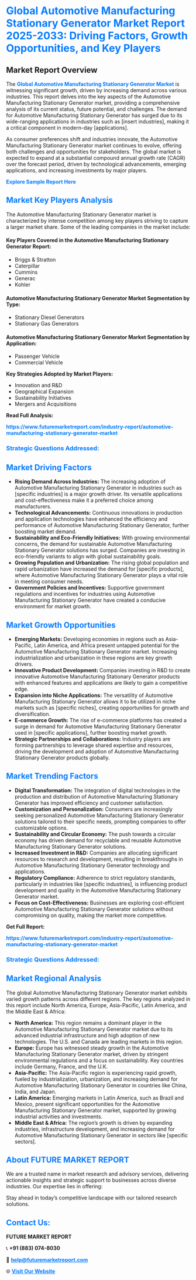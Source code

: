 <h1 style="color: #007BFF;">Global Automotive Manufacturing Stationary Generator Market Report 2025-2033: Driving Factors, Growth Opportunities, and Key Players</h1>

<section id="overview">
<h2>Market Report Overview</h2>
<p>The <a href="https://www.futuremarketreport.com/industry-report/automotive-manufacturing-stationary-generator-market" style="color: #007BFF; text-decoration: none;"><strong>Global Automotive Manufacturing Stationary Generator Market</strong></a> is witnessing significant growth, driven by increasing demand across various industries. This report delves into the key aspects of the Automotive Manufacturing Stationary Generator market, providing a comprehensive analysis of its current status, future potential, and challenges. The demand for Automotive Manufacturing Stationary Generator has surged due to its wide-ranging applications in industries such as [insert industries], making it a critical component in modern-day [applications].</p>
<p>As consumer preferences shift and industries innovate, the Automotive Manufacturing Stationary Generator market continues to evolve, offering both challenges and opportunities for stakeholders. The global market is expected to expand at a substantial compound annual growth rate (CAGR) over the forecast period, driven by technological advancements, emerging applications, and increasing investments by major players.</p>
</section>

<section id="overview">
<p><a href="https://www.futuremarketreport.com/request-sample/reportId=48189" style="color: #007BFF; text-decoration: none;"><strong>Explore Sample Report Here</strong></a></p>
</section>

<section id="key-players">
<h2 style="color: #007BFF;">Market Key Players Analysis</h2>
<p>The Automotive Manufacturing Stationary Generator market is characterized by intense competition among key players striving to capture a larger market share. Some of the leading companies in the market include:</p>
<h4>Key Players Covered in the Automotive Manufacturing Stationary Generator Report:</h4>
<ul><li>Briggs &amp; Stratton</li><li>Caterpillar</li><li>Cummins</li><li>Generac</li><li>Kohler</li></ul>
<h4>Automotive Manufacturing Stationary Generator Market Segmentation by Type:</h4>
<ul><li>Stationary Diesel Generators</li><li>Stationary Gas Generators</li></ul>

<h4>Automotive Manufacturing Stationary Generator Market Segmentation by Application:</h4>
<ul><li>Passenger Vehicle</li><li>Commercial Vehicle</li></ul>
<p><strong>Key Strategies Adopted by Market Players:</strong></p>
<ul>
<li>Innovation and R&D</li>
<li>Geographical Expansion</li>
<li>Sustainability Initiatives</li>
<li>Mergers and Acquisitions</li>
</ul>
</section>

<section>
<p><strong>Read Full Analysis: </strong></p><a href="https://www.futuremarketreport.com/industry-report/automotive-manufacturing-stationary-generator-market" style="color: #007BFF; text-decoration: none;"><strong>https://www.futuremarketreport.com/industry-report/automotive-manufacturing-stationary-generator-market</strong></a>
<h3 style="color: #007BFF;">Strategic Questions Addressed:</h3>
</section>

<section id="driving-factors">
<h2 style="color: #007BFF;">Market Driving Factors</h2>
<ul>
<li><strong>Rising Demand Across Industries:</strong> The increasing adoption of Automotive Manufacturing Stationary Generator in industries such as [specific industries] is a major growth driver. Its versatile applications and cost-effectiveness make it a preferred choice among manufacturers.</li>
<li><strong>Technological Advancements:</strong> Continuous innovations in production and application technologies have enhanced the efficiency and performance of Automotive Manufacturing Stationary Generator, further boosting market demand.</li>
<li><strong>Sustainability and Eco-Friendly Initiatives:</strong> With growing environmental concerns, the demand for sustainable Automotive Manufacturing Stationary Generator solutions has surged. Companies are investing in eco-friendly variants to align with global sustainability goals.</li>
<li><strong>Growing Population and Urbanization:</strong> The rising global population and rapid urbanization have increased the demand for [specific products], where Automotive Manufacturing Stationary Generator plays a vital role in meeting consumer needs.</li>
<li><strong>Government Policies and Incentives:</strong> Supportive government regulations and incentives for industries using Automotive Manufacturing Stationary Generator have created a conducive environment for market growth.</li>
</ul>
</section>

<section id="growth-opportunities">
<h2 style="color: #007BFF;">Market Growth Opportunities</h2>
<ul>
<li><strong>Emerging Markets:</strong> Developing economies in regions such as Asia-Pacific, Latin America, and Africa present untapped potential for the Automotive Manufacturing Stationary Generator market. Increasing industrialization and urbanization in these regions are key growth drivers.</li>
<li><strong>Innovative Product Development:</strong> Companies investing in R&D to create innovative Automotive Manufacturing Stationary Generator products with enhanced features and applications are likely to gain a competitive edge.</li>
<li><strong>Expansion into Niche Applications:</strong> The versatility of Automotive Manufacturing Stationary Generator allows it to be utilized in niche markets such as [specific niches], creating opportunities for growth and diversification.</li>
<li><strong>E-commerce Growth:</strong> The rise of e-commerce platforms has created a surge in demand for Automotive Manufacturing Stationary Generator used in [specific applications], further boosting market growth.</li>
<li><strong>Strategic Partnerships and Collaborations:</strong> Industry players are forming partnerships to leverage shared expertise and resources, driving the development and adoption of Automotive Manufacturing Stationary Generator products globally.</li>
</ul>
</section>

<section id="trending-factors">
<h2 style="color: #007BFF;">Market Trending Factors</h2>
<ul>
<li><strong>Digital Transformation:</strong> The integration of digital technologies in the production and distribution of Automotive Manufacturing Stationary Generator has improved efficiency and customer satisfaction.</li>
<li><strong>Customization and Personalization:</strong> Consumers are increasingly seeking personalized Automotive Manufacturing Stationary Generator solutions tailored to their specific needs, prompting companies to offer customizable options.</li>
<li><strong>Sustainability and Circular Economy:</strong> The push towards a circular economy has driven demand for recyclable and reusable Automotive Manufacturing Stationary Generator solutions.</li>
<li><strong>Increased Investment in R&D:</strong> Companies are allocating significant resources to research and development, resulting in breakthroughs in Automotive Manufacturing Stationary Generator technology and applications.</li>
<li><strong>Regulatory Compliance:</strong> Adherence to strict regulatory standards, particularly in industries like [specific industries], is influencing product development and quality in the Automotive Manufacturing Stationary Generator market.</li>
<li><strong>Focus on Cost-Effectiveness:</strong> Businesses are exploring cost-efficient Automotive Manufacturing Stationary Generator solutions without compromising on quality, making the market more competitive.</li>
</ul>
</section>

<section>
<p><strong>Get Full Report: </strong></p><a href="https://www.futuremarketreport.com/industry-report/automotive-manufacturing-stationary-generator-market" style="color: #007BFF; text-decoration: none;"><strong>https://www.futuremarketreport.com/industry-report/automotive-manufacturing-stationary-generator-market</strong></a>
<h3 style="color: #007BFF;">Strategic Questions Addressed:</h3>
</section>


<section id="regional-analysis">
<h2 style="color: #007BFF;">Market Regional Analysis</h2>
<p>The global Automotive Manufacturing Stationary Generator market exhibits varied growth patterns across different regions. The key regions analyzed in this report include North America, Europe, Asia-Pacific, Latin America, and the Middle East & Africa:</p>
<ul>
<li><strong>North America:</strong> This region remains a dominant player in the Automotive Manufacturing Stationary Generator market due to its advanced industrial infrastructure and high adoption of new technologies. The U.S. and Canada are leading markets in this region.</li>
<li><strong>Europe:</strong> Europe has witnessed steady growth in the Automotive Manufacturing Stationary Generator market, driven by stringent environmental regulations and a focus on sustainability. Key countries include Germany, France, and the U.K.</li>
<li><strong>Asia-Pacific:</strong> The Asia-Pacific region is experiencing rapid growth, fueled by industrialization, urbanization, and increasing demand for Automotive Manufacturing Stationary Generator in countries like China, India, and Japan.</li>
<li><strong>Latin America:</strong> Emerging markets in Latin America, such as Brazil and Mexico, present significant opportunities for the Automotive Manufacturing Stationary Generator market, supported by growing industrial activities and investments.</li>
<li><strong>Middle East & Africa:</strong> The region’s growth is driven by expanding industries, infrastructure development, and increasing demand for Automotive Manufacturing Stationary Generator in sectors like [specific sectors].</li>
</ul>
</section>

<footer>
<h2 style="color: #007BFF;">About FUTURE MARKET REPORT</h2>
<p>We are a trusted name in market research and advisory services, delivering actionable insights and strategic support to businesses across diverse industries. Our expertise lies in offering:</p>

<p>Stay ahead in today’s competitive landscape with our tailored research solutions.</p>

<h2 style="color: #007BFF;">Contact Us:</h2>
<p><strong>FUTURE MARKET REPORT</strong></p>
<p>📞 <strong>+91 (883) 074-8030</strong></p>
<p>📧 <strong><a href="mailto:help@futuremarketreport.com" style="color: #007BFF;">help@futuremarketreport.com</a></strong></p>
<p>🌐 <strong><a href="https://www.futuremarketreport.com/" style="color: #007BFF;">Visit Our Website</a></strong></p>
</footer>